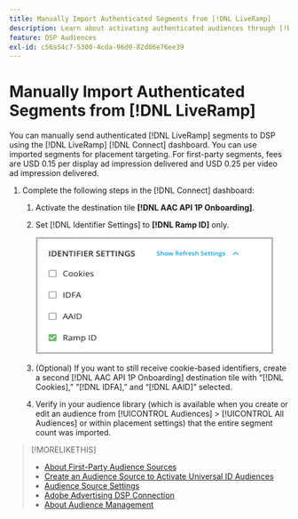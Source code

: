 ```yaml
---
title: Manually Import Authenticated Segments from [!DNL LiveRamp]
description: Learn about activating authenticated audiences through [!DNL LiveRamp].
feature: DSP Audiences
exl-id: c56a54c7-5300-4cda-96d0-82d86e76ee39
---
```

# Manually Import Authenticated Segments from [!DNL LiveRamp]

You can manually send authenticated [!DNL LiveRamp] segments to DSP using the [!DNL LiveRamp] [!DNL Connect] dashboard. You can use imported segments for placement targeting. For first-party segments, fees are USD 0.15 per display ad impression delivered and USD 0.25 per video ad impression delivered. 

<!--Is this first step relevant for this process?

1. For measurement using [[!DNL Adobe] [!DNL Analytics for Advertising]](/help/integrations/analytics/overview.md):

   1. Complete all [prerequisites for implementing [!DNL Analytics for Advertising]](/help/integrations/analytics/prerequisites.md) and the [AMO ID and EF ID in your tracking URLs](/help/integrations/analytics/ids.md).
   
   1. Deploy a second JavaScript tag for [!DNL RampIDs] on your webpages to match onsite events to ad impressions. Contact your Adobe Account Team to get the tag and instructions for where to implement it.

 -->

1. Complete the following steps in the [!DNL Connect] dashboard:

   1. Activate the destination tile **[!DNL AAC API 1P Onboarding]**.

   1. Set [!DNL Identifier Settings] to **[!DNL Ramp ID]** only.

      ![Identifier settings](/help/dsp/assets/liveramp-tile-settings.png)

   1. (Optional) If you want to still receive cookie-based identifiers, create a second [!DNL AAC API 1P Onboarding] destination tile with “[!DNL Cookies],” "[!DNL IDFA],” and “[!DNL AAID]” selected.

   1. Verify in your audience library (which is available when you create or edit an audience from [!UICONTROL Audiences] > [!UICONTROL All Audiences] or within placement settings) that the entire segment count was imported.

>[!MORELIKETHIS]
>
>* [About First-Party Audience Sources](source-about.md)
>* [Create an Audience Source to Activate Universal ID Audiences](source-create.md)
>* [Audience Source Settings](source-settings.md)
>* [Adobe Advertising DSP Connection](https://experienceleague.adobe.com/docs/experience-platform/destinations/catalog/advertising/adobe-advertising-cloud-connection.html)
>* [About Audience Management](/help/dsp/audiences/audience-about.md)
